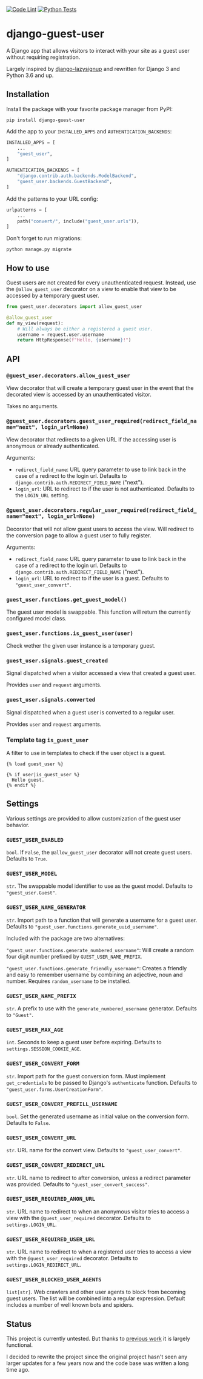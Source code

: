 [![Code Lint](https://github.com/julianwachholz/django-guest-user/actions/workflows/lint.yml/badge.svg)](https://github.com/julianwachholz/django-guest-user/actions/workflows/lint.yml)
[![Python Tests](https://github.com/julianwachholz/django-guest-user/actions/workflows/test.yml/badge.svg)](https://github.com/julianwachholz/django-guest-user/actions/workflows/test.yml)

# django-guest-user

A Django app that allows visitors to interact with your site as a guest user
without requiring registration.

Largely inspired by [django-lazysignup](https://github.com/danfairs/django-lazysignup) and rewritten for Django 3 and Python 3.6 and up.

## Installation

Install the package with your favorite package manager from PyPI:

```
pip install django-guest-user
```

Add the app to your `INSTALLED_APPS` and `AUTHENTICATION_BACKENDS`:

```python
INSTALLED_APPS = [
    ...
    "guest_user",
]

AUTHENTICATION_BACKENDS = [
    "django.contrib.auth.backends.ModelBackend",
    "guest_user.backends.GuestBackend",
]
```

Add the patterns to your URL config:

```python
urlpatterns = [
    ...
    path("convert/", include("guest_user.urls")),
]
```

Don't forget to run migrations:

```
python manage.py migrate
```

## How to use

Guest users are not created for every unauthenticated request.
Instead, use the `@allow_guest_user` decorator on a view to enable
that view to be accessed by a temporary guest user.

```python
from guest_user.decorators import allow_guest_user

@allow_guest_user
def my_view(request):
    # Will always be either a registered a guest user.
    username = request.user.username
    return HttpResponse(f"Hello, {username}!")
```

## API

### `@guest_user.decorators.allow_guest_user`

View decorator that will create a temporary guest user in the event
that the decorated view is accessed by an unauthenticated visitor.

Takes no arguments.

### `@guest_user.decorators.guest_user_required(redirect_field_name="next", login_url=None)`

View decorator that redirects to a given URL if the accessing user is
anonymous or already authenticated.

Arguments:

- `redirect_field_name`: URL query parameter to use to link back in the case of a redirect to the login url. Defaults to `django.contrib.auth.REDIRECT_FIELD_NAME` ("next").
- `login_url`: URL to redirect to if the user is not authenticated. Defaults to the `LOGIN_URL` setting.

### `@guest_user.decorators.regular_user_required(redirect_field_name="next", login_url=None)`

Decorator that will not allow guest users to access the view.
Will redirect to the conversion page to allow a guest user to fully register.

Arguments:

- `redirect_field_name`: URL query parameter to use to link back in the case of a redirect to the login url. Defaults to `django.contrib.auth.REDIRECT_FIELD_NAME` ("next").
- `login_url`: URL to redirect to if the user is a guest. Defaults to `"guest_user_convert"`.

### `guest_user.functions.get_guest_model()`

The guest user model is swappable. This function will return the currently configured model class.

### `guest_user.functions.is_guest_user(user)`

Check wether the given user instance is a temporary guest.

### `guest_user.signals.guest_created`

Signal dispatched when a visitor accessed a view that created a guest user.

Provides `user` and `request` arguments.

### `guest_user.signals.converted`

Signal dispatched when a guest user is converted to a regular user.

Provides `user` and `request` arguments.

### Template tag `is_guest_user`

A filter to use in templates to check if the user object is a guest.

```
{% load guest_user %}

{% if user|is_guest_user %}
  Hello guest.
{% endif %}
```

## Settings

Various settings are provided to allow customization of the guest user behavior.

### `GUEST_USER_ENABLED`

`bool`. If `False`, the `@allow_guest_user` decorator will not create guest users.
Defaults to `True`.

### `GUEST_USER_MODEL`

`str`. The swappable model identifier to use as the guest model.
Defaults to `"guest_user.Guest"`.

### `GUEST_USER_NAME_GENERATOR`

`str`. Import path to a function that will generate a username for a guest user.
Defaults to `"guest_user.functions.generate_uuid_username"`.

Included with the package are two alternatives:

`"guest_user.functions.generate_numbered_username"`: Will create a random four digit
number prefixed by `GUEST_USER_NAME_PREFIX`.

`"guest_user.functions.generate_friendly_username"`: Creates a friendly and easy to remember username by combining an adjective, noun and number. Requires `random_username` to be installed.

### `GUEST_USER_NAME_PREFIX`

`str`. A prefix to use with the `generate_numbered_username` generator.
Defaults to `"Guest"`.

### `GUEST_USER_MAX_AGE`

`int`. Seconds to keep a guest user before expiring.
Defaults to `settings.SESSION_COOKIE_AGE`.

### `GUEST_USER_CONVERT_FORM`

`str`. Import path for the guest conversion form.
Must implement `get_credentials` to be passed to Django's `authenticate` function.
Defaults to `"guest_user.forms.UserCreationForm"`.

### `GUEST_USER_CONVERT_PREFILL_USERNAME`

`bool`. Set the generated username as initial value on the conversion form.
Defaults to `False`.

### `GUEST_USER_CONVERT_URL`

`str`. URL name for the convert view.
Defaults to `"guest_user_convert"`.

### `GUEST_USER_CONVERT_REDIRECT_URL`

`str`. URL name to redirect to after conversion, unless a redirect parameter was provided.
Defaults to `"guest_user_convert_success"`.

### `GUEST_USER_REQUIRED_ANON_URL`

`str`. URL name to redirect to when an anonymous visitor tries to access a view
with the `@guest_user_required` decorator.
Defaults to `settings.LOGIN_URL`.

### `GUEST_USER_REQUIRED_USER_URL`

`str`. URL name to redirect to when a registered user tries to access a view
with the `@guest_user_required` decorator.
Defaults to `settings.LOGIN_REDIRECT_URL`.

### `GUEST_USER_BLOCKED_USER_AGENTS`

`list[str]`. Web crawlers and other user agents to block from becoming guest users.
The list will be combined into a regular expression.
Default includes a number of well known bots and spiders.

## Status

This project is currently untested. But thanks to [previous work](https://github.com/danfairs/django-lazysignup) it is largely functional.

I decided to rewrite the project since the original project hasn't seen any
larger updates for a few years now and the code base was written a long time ago.
